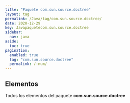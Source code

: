 ```yaml
---
title: "Paquete com.sun.source.doctree"
layout: tag
permalink: /Java/tag/com.sun.source.doctree/
date: 2020-12-29
key: Javapaquetecom.sun.source.doctree
sidebar: 
  nav: java
aside: 
  toc: true
pagination: 
  enabled: true
  tag: "com.sun.source.doctree"
  permalink: /:num/
---
```


<h2>Elementos</h2>
Todos los elementos del paquete <strong>com.sun.source.doctree</strong>
